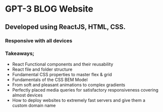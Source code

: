 # GPT-3 BLOG Website

## Developed using ReactJS, HTML, CSS.

### Responsive with all devices

### Takeaways;
- React Functional components and their reusability
- React file and folder structure
- Fundamental CSS properties to master flex & grid
- Fundamentals of the CSS BEM Model
- From soft and pleasant animations to complex gradients
- Perfectly placed media queries for satisfactory responsiveness covering almost devices
- How to deploy websites to extremely fast servers and give them a custom domain name
